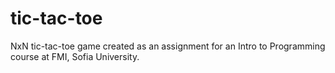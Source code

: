 # tic-tac-toe
NxN tic-tac-toe game created as an assignment for an Intro to Programming course at FMI, Sofia University.
